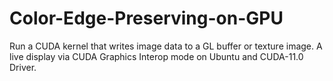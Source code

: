 # Color-Edge-Preserving-on-GPU
Run a CUDA kernel that writes image data to a GL buffer or texture image. A live display via CUDA Graphics Interop mode on Ubuntu and CUDA-11.0 Driver.
